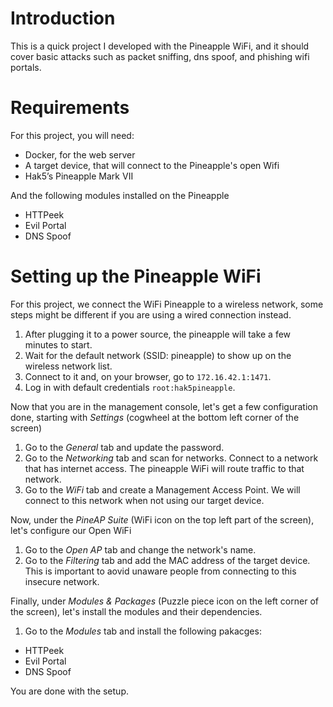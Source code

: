 # Introduction
This is a quick project I developed with the Pineapple WiFi, and it should cover basic attacks such as packet sniffing, dns spoof, and phishing wifi portals.

# Requirements
For this project, you will need:
- Docker, for the web server
- A target device, that will connect to the Pineapple's open Wifi
- Hak5’s Pineapple Mark VII

And the following modules installed on the Pineapple
- HTTPeek
- Evil Portal
- DNS Spoof

# Setting up the Pineapple WiFi
For this project, we connect the WiFi Pineapple to a wireless network, some steps might be different if you are using a wired connection instead.

1. After plugging it to a power source, the pineapple will take a few minutes to start.
2. Wait for the default network (SSID: pineapple) to show up on the wireless network list.
3. Connect to it and, on your browser, go to `172.16.42.1:1471`.
4. Log in with default credentials `root:hak5pineapple`.

Now that you are in the management console, let's get a few configuration done, starting with *Settings* (cogwheel at the bottom left corner of the screen)
1. Go to the *General* tab and update the password.
2. Go to the *Networking* tab and scan for networks. Connect to a network that has internet access. The pineapple WiFi will route traffic to that network.
3. Go to the *WiFi* tab and create a Management Access Point. We will connect to this network when not using our target device.

Now, under the *PineAP Suite* (WiFi icon on the top left part of the screen), let's configure our Open WiFi
1. Go to the *Open AP* tab and change the network's name.
2. Go to the *Filtering* tab and add the MAC address of the target device. This is important to aovid unaware people from connecting to this insecure network.

Finally, under *Modules & Packages* (Puzzle piece icon on the left corner of the screen), let's install the modules and their dependencies.
1. Go to the *Modules* tab and install the following pakacges:
- HTTPeek
- Evil Portal
- DNS Spoof

You are done with the setup.